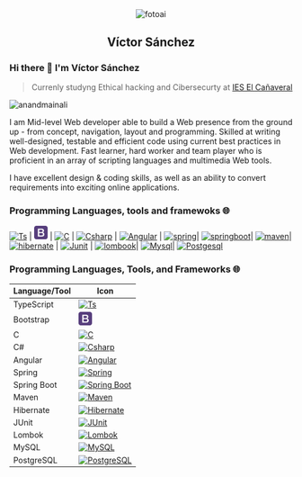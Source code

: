 <p align="center">
 <img width="100px" src="![_89332123-357e-4427-b96c-5fb9c275657a(1)](https://github.com/user-attachments/assets/32137ca1-9e7d-4ae8-8d86-757bd8f58d2b)
" align="center" alt="fotoai" />
 <h2 align="center">Víctor Sánchez</h2>
</p>

### Hi there 👋 I'm Víctor Sánchez
> Currenly studyng Ethical hacking and Cibersecurty at [IES El Cañaveral](https://site.educa.madrid.org/ies.elcanaveral.mostoles/index.php/oferta-educativa-ies-el-canaveral/informatica-y-comunicaciones/ce-ce-ciberseguridad-en-entornos-de-las-tecnologias-de-la-informacion/)


<img src="https://komarev.com/ghpvc/?username=anandmainali" alt="anandmainali" />

<div>
 <p>
I am Mid-level Web developer able to build a Web presence from the ground up - from concept, navigation, layout and programming. Skilled at writing well-designed, testable and efficient code using current best practices in Web development. Fast learner, hard worker and team player who is proficient in an array of scripting languages and multimedia Web tools.

I have excellent design & coding skills, as well as an ability to convert requirements into exciting online applications.
</p>
</div>

### Programming Languages, tools and framewoks 🌐 
[<img src="https://user-images.githubusercontent.com/25181517/183890598-19a0ac2d-e88a-4005-a8df-1ee36782fde1.png" alt="Ts" width="24">](https://www.typescriptlang.org/)  | [<img src="https://raw.githubusercontent.com/github/explore/80688e429a7d4ef2fca1e82350fe8e3517d3494d/topics/bootstrap/bootstrap.png" alt="Bootstrap" width="24">](https://getbootstrap.com/) | [<img src="https://user-images.githubusercontent.com/25181517/192106070-46255bcf-65e6-4c6b-a296-bf8d0d8fb2a7.png" alt="C" width="24">](https://es.wikipedia.org/wiki/C_(lenguaje_de_programaci%C3%B3n)) | [<img src="https://user-images.githubusercontent.com/25181517/121405384-444d7300-c95d-11eb-959f-913020d3bf90.png" alt="Csharp" width="24">](https://learn.microsoft.com/es-es/dotnet/csharp/) | [<img src="https://user-images.githubusercontent.com/25181517/183890595-779a7e64-3f43-4634-bad2-eceef4e80268.png" alt="Angular" width="24">](https://angular.dev/) | [<img src="https://user-images.githubusercontent.com/25181517/117201470-f6d56780-adec-11eb-8f7c-e70e376cfd07.png" alt="spring" width="24">](https://spring.io/)| [<img src="https://user-images.githubusercontent.com/25181517/183891303-41f257f8-6b3d-487c-aa56-c497b880d0fb.png" alt="springboot" width="24">](https://spring.io/projects/spring-boot)| [<img src="https://user-images.githubusercontent.com/25181517/117207242-07d5a700-adf4-11eb-975e-be04e62b984b.png" alt="maven" width="24">](https://maven.apache.org/)| [<img src="https://user-images.githubusercontent.com/25181517/117207493-49665200-adf4-11eb-808e-a9c0fcc2a0a0.png" alt="hibernate" width="24">](https://hibernate.org/) | [<img src="https://user-images.githubusercontent.com/25181517/117533873-484d4480-afef-11eb-9fad-67c8605e3592.png" alt="Junit" width="24">](https://junit.org/junit5/) | [<img src="https://user-images.githubusercontent.com/25181517/190229463-87fa862f-ccf0-48da-8023-940d287df610.png" alt="lombook" width="24">](https://projectlombok.org/)| [<img src="https://user-images.githubusercontent.com/25181517/183896128-ec99105a-ec1a-4d85-b08b-1aa1620b2046.png" alt="Mysql" width="24">](https://www.mysql.com/)| [<img src="https://user-images.githubusercontent.com/25181517/117208740-bfb78400-adf5-11eb-97bb-09072b6bedfc.png" alt="Postgesql" width="24">](https://www.postgresql.org/)



### Programming Languages, Tools, and Frameworks 🌐 

| Language/Tool | Icon |
|---------------|------|
| TypeScript    | [<img src="https://user-images.githubusercontent.com/25181517/183890598-19a0ac2d-e88a-4005-a8df-1ee36782fde1.png" alt="Ts" width="24">](https://www.typescriptlang.org/) |
| Bootstrap     | [<img src="https://raw.githubusercontent.com/github/explore/80688e429a7d4ef2fca1e82350fe8e3517d3494d/topics/bootstrap/bootstrap.png" alt="Bootstrap" width="24">](https://getbootstrap.com/) |
| C             | [<img src="https://user-images.githubusercontent.com/25181517/192106070-46255bcf-65e6-4c6b-a296-bf8d0d8fb2a7.png" alt="C" width="24">](https://es.wikipedia.org/wiki/C_(lenguaje_de_programaci%C3%B3n)) |
| C#            | [<img src="https://user-images.githubusercontent.com/25181517/121405384-444d7300-c95d-11eb-959f-913020d3bf90.png" alt="Csharp" width="24">](https://learn.microsoft.com/es-es/dotnet/csharp/) |
| Angular       | [<img src="https://user-images.githubusercontent.com/25181517/183890595-779a7e64-3f43-4634-bad2-eceef4e80268.png" alt="Angular" width="24">](https://angular.dev/) |
| Spring        | [<img src="https://user-images.githubusercontent.com/25181517/117201470-f6d56780-adec-11eb-8f7c-e70e376cfd07.png" alt="Spring" width="24">](https://spring.io/) |
| Spring Boot   | [<img src="https://user-images.githubusercontent.com/25181517/183891303-41f257f8-6b3d-487c-aa56-c497b880d0fb.png" alt="Spring Boot" width="24">](https://spring.io/projects/spring-boot) |
| Maven         | [<img src="https://user-images.githubusercontent.com/25181517/117207242-07d5a700-adf4-11eb-975e-be04e62b984b.png" alt="Maven" width="24">](https://maven.apache.org/) |
| Hibernate     | [<img src="https://user-images.githubusercontent.com/25181517/117207493-49665200-adf4-11eb-808e-a9c0fcc2a0a0.png" alt="Hibernate" width="24">](https://hibernate.org/) |
| JUnit         | [<img src="https://user-images.githubusercontent.com/25181517/117533873-484d4480-afef-11eb-9fad-67c8605e3592.png" alt="JUnit" width="24">](https://junit.org/junit5/) |
| Lombok        | [<img src="https://user-images.githubusercontent.com/25181517/190229463-87fa862f-ccf0-48da-8023-940d287df610.png" alt="Lombok" width="24">](https://projectlombok.org/) |
| MySQL         | [<img src="https://user-images.githubusercontent.com/25181517/183896128-ec99105a-ec1a-4d85-b08b-1aa1620b2046.png" alt="MySQL" width="24">](https://www.mysql.com/) |
| PostgreSQL    | [<img src="https://user-images.githubusercontent.com/25181517/117208740-bfb78400-adf5-11eb-97bb-09072b6bedfc.png" alt="PostgreSQL" width="24">](https://www.postgresql.org/) |
